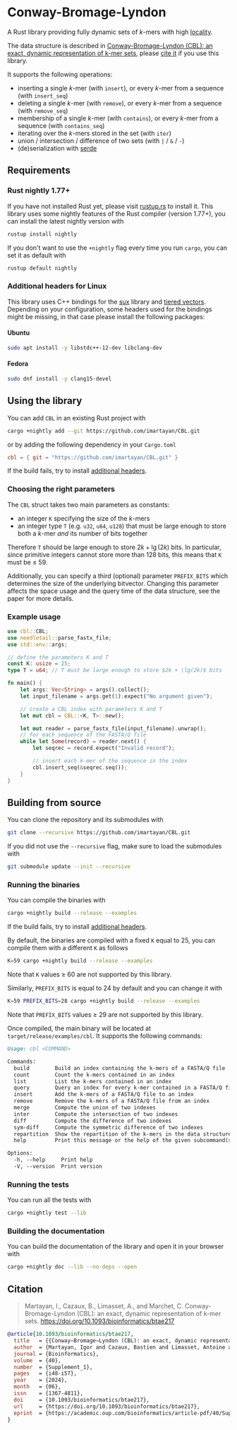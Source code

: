 # Conway-Bromage-Lyndon

A Rust library providing fully dynamic sets of *k*-mers with high [locality](https://en.wikipedia.org/wiki/Locality_of_reference).

The data structure is described in [Conway-Bromage-Lyndon (CBL): an exact, dynamic representation of k-mer sets](https://doi.org/10.1093/bioinformatics/btae217), please [cite it](#citation) if you use this library.

It supports the following operations:
- inserting a single *k*-mer (with `insert`), or every *k*-mer from a sequence (with `insert_seq`)
- deleting a single *k*-mer (with `remove`), or every *k*-mer from a sequence (with `remove_seq`)
- membership of a single *k*-mer (with `contains`), or every *k*-mer from a sequence (with `contains_seq`)
- iterating over the *k*-mers stored in the set (with `iter`)
- union / intersection / difference of two sets (with `|` / `&` / `-`)
- (de)serialization with [serde](https://serde.rs/)

## Requirements

### Rust nightly 1.77+

If you have not installed Rust yet, please visit [rustup.rs](https://rustup.rs/) to install it.
This library uses some nightly features of the Rust compiler (version 1.77+), you can install the latest nightly version with
```sh
rustup install nightly
```

If you don't want to use the `+nightly` flag every time you run `cargo`, you can set it as default with
```sh
rustup default nightly
```

### Additional headers for Linux

This library uses C++ bindings for the [sux](https://github.com/vigna/sux) library and [tiered vectors](https://github.com/mettienne/tiered-vector).
Depending on your configuration, some headers used for the bindings might be missing, in that case please install the following packages:

#### Ubuntu

```sh
sudo apt install -y libstdc++-12-dev libclang-dev
```

#### Fedora

```sh
sudo dnf install -y clang15-devel
```

## Using the library

You can add `CBL` in an existing Rust project with
```sh
cargo +nightly add --git https://github.com/imartayan/CBL.git
```
or by adding the following dependency in your `Cargo.toml`
```toml
cbl = { git = "https://github.com/imartayan/CBL.git" }
```
If the build fails, try to install [additional headers](#additional-headers-for-linux).

### Choosing the right parameters

The `CBL` struct takes two main parameters as constants:
- an integer `K` specifying the size of the *k*-mers
- an integer type `T` (e.g. `u32`, `u64`, `u128`) that must be large enough to store both a *k*-mer *and* its number of bits together

Therefore `T` should be large enough to store $2k + \lg(2k)$ bits.
In particular, since primitive integers cannot store more than 128 bits, this means that `K` must be ≤ 59.

Additionally, you can specify a third (optional) parameter `PREFIX_BITS` which determines the size of the underlying bitvector.
Changing this parameter affects the space usage and the query time of the data structure, see the paper for more details.

### Example usage

```rs
use cbl::CBL;
use needletail::parse_fastx_file;
use std::env::args;

// define the parameters K and T
const K: usize = 25;
type T = u64; // T must be large enough to store $2k + \lg(2k)$ bits

fn main() {
    let args: Vec<String> = args().collect();
    let input_filename = args.get(1).expect("No argument given");

    // create a CBL index with parameters K and T
    let mut cbl = CBL::<K, T>::new();

    let mut reader = parse_fastx_file(input_filename).unwrap();
    // for each sequence of the FASTA/Q file
    while let Some(record) = reader.next() {
        let seqrec = record.expect("Invalid record");

        // insert each k-mer of the sequence in the index
        cbl.insert_seq(&seqrec.seq());
    }
}
```

## Building from source

You can clone the repository and its submodules with
```sh
git clone --recursive https://github.com/imartayan/CBL.git
```

If you did not use the `--recursive` flag, make sure to load the submodules with
```sh
git submodule update --init --recursive
```

### Running the binaries

You can compile the binaries with
```sh
cargo +nightly build --release --examples
```
If the build fails, try to install [additional headers](#additional-headers-for-linux).

By default, the binaries are compiled with a fixed `K` equal to 25, you can compile them with a different `K` as follows
```sh
K=59 cargo +nightly build --release --examples
```
Note that `K` values ≥ 60 are not supported by this library.

Similarly, `PREFIX_BITS` is equal to 24 by default and you can change it with
```sh
K=59 PREFIX_BITS=28 cargo +nightly build --release --examples
```
Note that `PREFIX_BITS` values ≥ 29 are not supported by this library.

Once compiled, the main binary will be located at `target/release/examples/cbl`.
It supports the following commands:
```md
Usage: cbl <COMMAND>

Commands:
  build        Build an index containing the k-mers of a FASTA/Q file
  count        Count the k-mers contained in an index
  list         List the k-mers contained in an index
  query        Query an index for every k-mer contained in a FASTA/Q file
  insert       Add the k-mers of a FASTA/Q file to an index
  remove       Remove the k-mers of a FASTA/Q file from an index
  merge        Compute the union of two indexes
  inter        Compute the intersection of two indexes
  diff         Compute the difference of two indexes
  sym-diff     Compute the symmetric difference of two indexes
  repartition  Show the repartition of the k-mers in the data structure
  help         Print this message or the help of the given subcommand(s)

Options:
  -h, --help     Print help
  -V, --version  Print version
```

### Running the tests

You can run all the tests with
```sh
cargo +nightly test --lib
```

### Building the documentation

You can build the documentation of the library and open it in your browser with
```sh
cargo +nightly doc --lib --no-deps --open
```

## Citation

> Martayan, I., Cazaux, B., Limasset, A., and Marchet, C. Conway-Bromage-Lyndon (CBL): an exact, dynamic representation of k-mer sets. https://doi.org/10.1093/bioinformatics/btae217

```bibtex
@article{10.1093/bioinformatics/btae217,
  title   = {{Conway–Bromage–Lyndon (CBL): an exact, dynamic representation of k-mer sets}},
  author  = {Martayan, Igor and Cazaux, Bastien and Limasset, Antoine and Marchet, Camille},
  journal = {Bioinformatics},
  volume  = {40},
  number  = {Supplement_1},
  pages   = {i48-i57},
  year    = {2024},
  month   = {06},
  issn    = {1367-4811},
  doi     = {10.1093/bioinformatics/btae217},
  url     = {https://doi.org/10.1093/bioinformatics/btae217},
  eprint  = {https://academic.oup.com/bioinformatics/article-pdf/40/Supplement\_1/i48/58354678/btae217.pdf}
}
```
